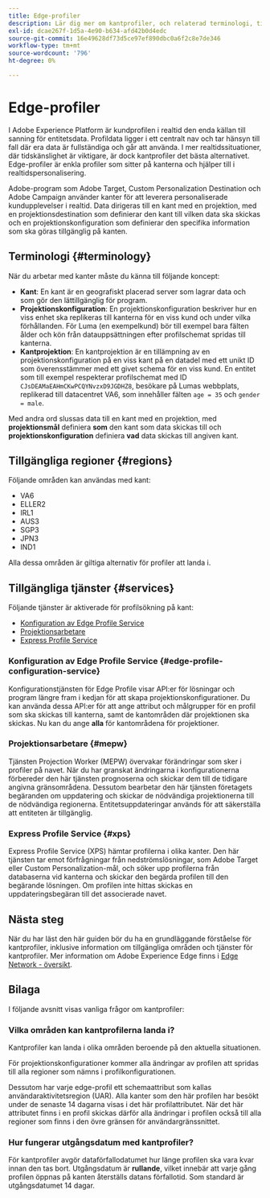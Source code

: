 ```yaml
---
title: Edge-profiler
description: Lär dig mer om kantprofiler, och relaterad terminologi, tillgängliga områden för kantprofiler samt tillgängliga tjänster för kantprofiler.
exl-id: dcae267f-1d5a-4e90-b634-afd42b0d4edc
source-git-commit: 16e49628df73d5ce97ef890dbc0a6f2c8e7de346
workflow-type: tm+mt
source-wordcount: '796'
ht-degree: 0%

---
```


# Edge-profiler

I Adobe Experience Platform är kundprofilen i realtid den enda källan till sanning för entitetsdata. Profildata ligger i ett centralt nav och tar hänsyn till fall där era data är fullständiga och går att använda. I mer realtidssituationer, där tidskänslighet är viktigare, är dock kantprofiler det bästa alternativet. Edge-profiler är enkla profiler som sitter på kanterna och hjälper till i realtidspersonalisering.

Adobe-program som Adobe Target, Custom Personalization Destination och Adobe Campaign använder kanter för att leverera personaliserade kundupplevelser i realtid. Data dirigeras till en kant med en projektion, med en projektionsdestination som definierar den kant till vilken data ska skickas och en projektionskonfiguration som definierar den specifika information som ska göras tillgänglig på kanten.

## Terminologi {#terminology}

När du arbetar med kanter måste du känna till följande koncept:

- **Kant**: En kant är en geografiskt placerad server som lagrar data och som gör den lättillgänglig för program.
- **Projektionskonfiguration**: En projektionskonfiguration beskriver hur en viss enhet ska replikeras till kanterna för en viss kund och under vilka förhållanden. För Luma (en exempelkund) bör till exempel bara fälten ålder och kön från datauppsättningen efter profilschemat spridas till kanterna.
- **Kantprojektion**: En kantprojektion är en tillämpning av en projektionskonfiguration på en viss kant på en datadel med ett unikt ID som överensstämmer med ett givet schema för en viss kund. En entitet som till exempel respekterar profilschemat med ID `CJsDEAMaEAHmCKwPCQYNvzxD9JGDHZ8`, besökare på Lumas webbplats, replikerad till datacentret VA6, som innehåller fälten `age = 35` och `gender = male`.

Med andra ord slussas data till en kant med en projektion, med **projektionsmål** definiera **som** den kant som data skickas till och **projektionskonfiguration** definiera **vad** data skickas till angiven kant.

## Tillgängliga regioner {#regions}

Följande områden kan användas med kant:

- VA6
- ELLER2
- IRL1
- AUS3
- SGP3
- JPN3
- IND1

Alla dessa områden är giltiga alternativ för profiler att landa i.

## Tillgängliga tjänster {#services}

Följande tjänster är aktiverade för profilsökning på kant:

- [Konfiguration av Edge Profile Service](#edge-profile-configuration-service)
- [Projektionsarbetare](#mepw)
- [Express Profile Service](#xps)

### Konfiguration av Edge Profile Service {#edge-profile-configuration-service}

Konfigurationstjänsten för Edge Profile visar API:er för lösningar och program längre fram i kedjan för att skapa projektionskonfigurationer. Du kan använda dessa API:er för att ange attribut och målgrupper för en profil som ska skickas till kanterna, samt de kantområden där projektionen ska skickas. Nu kan du ange **alla** för kantområdena för projektioner.

### Projektionsarbetare {#mepw}

Tjänsten Projection Worker (MEPW) övervakar förändringar som sker i profiler på navet. När du har granskat ändringarna i konfigurationerna förbereder den här tjänsten prognoserna och skickar dem till de tidigare angivna gränsområdena. Dessutom bearbetar den här tjänsten företagets begäranden om uppdatering och skickar de nödvändiga projektionerna till de nödvändiga regionerna. Entitetsuppdateringar används för att säkerställa att entiteten är tillgänglig.

### Express Profile Service {#xps}

Express Profile Service (XPS) hämtar profilerna i olika kanter. Den här tjänsten tar emot förfrågningar från nedströmslösningar, som Adobe Target eller Custom Personalization-mål, och söker upp profilerna från databaserna vid kanterna och skickar den begärda profilen till den begärande lösningen. Om profilen inte hittas skickas en uppdateringsbegäran till det associerade navet.

## Nästa steg

När du har läst den här guiden bör du ha en grundläggande förståelse för kantprofiler, inklusive information om tillgängliga områden och tjänster för kantprofiler. Mer information om Adobe Experience Edge finns i [Edge Network - översikt](../web-sdk/home.md).

## Bilaga

I följande avsnitt visas vanliga frågor om kantprofiler:

### Vilka områden kan kantprofilerna landa i?

Kantprofiler kan landa i olika områden beroende på den aktuella situationen.

För projektionskonfigurationer kommer alla ändringar av profilen att spridas till alla regioner som nämns i profilkonfigurationen.

Dessutom har varje edge-profil ett schemaattribut som kallas användaraktivitetsregion (UAR). Alla kanter som den här profilen har besökt under de senaste 14 dagarna visas i det här profilattributet. När det här attributet finns i en profil skickas därför alla ändringar i profilen också till alla regioner som finns i den övre gränsen för användargränssnittet.

### Hur fungerar utgångsdatum med kantprofiler?

För kantprofiler avgör dataförfallodatumet hur länge profilen ska vara kvar innan den tas bort. Utgångsdatum är **rullande**, vilket innebär att varje gång profilen öppnas på kanten återställs datans förfallotid. Som standard är utgångsdatumet 14 dagar.

